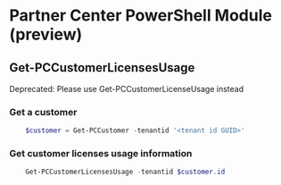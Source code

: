 # Partner Center PowerShell Module (preview) #

## Get-PCCustomerLicensesUsage ##

Deprecated: Please use Get-PCCustomerLicenseUsage instead

### Get a customer ###

```powershell
    $customer = Get-PCCustomer -tenantid '<tenant id GUID>'
```

### Get customer licenses usage information ###

```powershell
    Get-PCCustomerLicensesUsage -tenantid $customer.id
```

